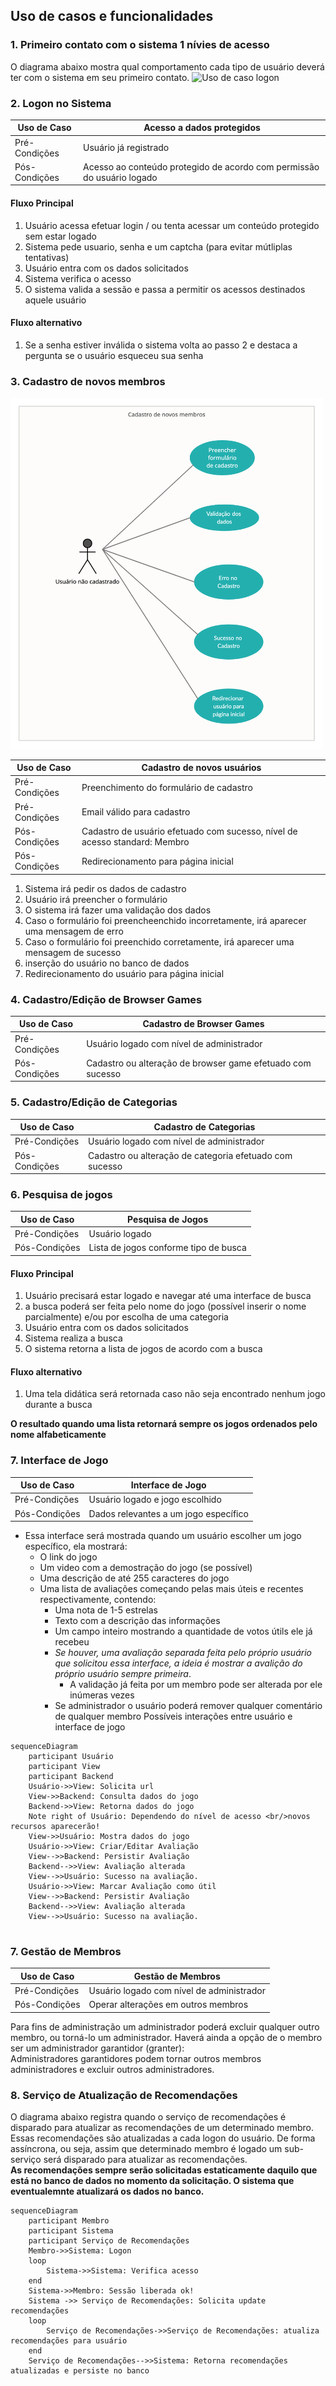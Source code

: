 ## Uso de casos e funcionalidades
### 1. Primeiro contato com o sistema 1 nívies de acesso
O diagrama abaixo mostra qual comportamento cada tipo de usuário deverá ter com o sistema em seu primeiro contato.
![Uso de caso logon](/docs/imgs/overview_acesso.png)

### 2. Logon no Sistema

Uso de Caso   | Acesso a dados protegidos
--------------|------------
Pré-Condições  | Usuário já registrado
Pós-Condições  | Acesso ao conteúdo protegido de acordo com permissão do usuário logado

#### Fluxo Principal 
1. Usuário acessa efetuar login / ou tenta acessar um conteúdo protegido sem estar logado
2. Sistema pede usuario, senha e um captcha (para evitar mútliplas tentativas)
3. Usuário entra com os dados solicitados
4. Sistema verifica o acesso
5. O sistema valida a sessão e passa a permitir os acessos destinados aquele usuário

#### Fluxo alternativo
1. Se a senha estiver inválida o sistema volta ao passo 2 e destaca a pergunta se o usuário esqueceu sua senha

### 3. Cadastro de novos membros

<img width="500" src="/docs/imgs/cadastro.png" />

Uso de Caso   | Cadastro de novos usuários
--------------|------------
Pré-Condições  | Preenchimento do formulário de cadastro
Pré-Condições  | Email válido para cadastro
Pós-Condições  | Cadastro de usuário efetuado com sucesso, nível de acesso standard: Membro
Pós-Condições  | Redirecionamento para página inicial

1. Sistema irá pedir os dados de cadastro
2. Usuário irá preencher o formulário
3. O sistema irá fazer uma validação dos dados
4. Caso o formulário foi preencheenchido incorretamente, irá aparecer uma mensagem de erro
5. Caso o formulário foi preenchido corretamente, irá aparecer uma mensagem de sucesso
6. inserção do usuário no banco de dados
7. Redirecionamento do usuário para página inicial

### 4. Cadastro/Edição de Browser Games

Uso de Caso   | Cadastro de Browser Games
--------------|------------
Pré-Condições  | Usuário logado com nível de administrador
Pós-Condições  | Cadastro ou alteração de browser game efetuado com sucesso

### 5. Cadastro/Edição de Categorias

Uso de Caso   | Cadastro de Categorias
--------------|------------
Pré-Condições  | Usuário logado com nível de administrador
Pós-Condições  | Cadastro ou alteração de categoria efetuado com sucesso

### 6. Pesquisa de jogos

Uso de Caso   | Pesquisa de Jogos
--------------|------------
Pré-Condições  | Usuário logado
Pós-Condições  | Lista de jogos conforme tipo de busca

#### Fluxo Principal 
1. Usuário precisará estar logado e navegar até uma interface de busca
2. a busca poderá ser feita pelo nome do jogo (possível inserir o nome parcialmente) e/ou por escolha de uma categoria
3. Usuário entra com os dados solicitados
4. Sistema realiza a busca
5. O sistema retorna a lista de jogos de acordo com a busca

#### Fluxo alternativo
1. Uma tela didática será retornada caso não seja encontrado nenhum jogo durante a busca

**O resultado quando uma lista retornará sempre os jogos ordenados pelo nome alfabeticamente**

### 7. Interface de Jogo

Uso de Caso   | Interface de Jogo
--------------|------------
Pré-Condições  | Usuário logado e jogo escolhido
Pós-Condições  | Dados relevantes a um jogo específico

- Essa interface será mostrada quando um usuário escolher um jogo específico, ela mostrará:  
    - O link do jogo
    - Um video com a demostração do jogo (se possível)
    - Uma descrição de até 255 caracteres do jogo
    - Uma lista de avaliações começando pelas mais úteis e recentes respectivamente, contendo:
        - Uma nota de 1-5 estrelas
        - Texto com a descrição das informações
        - Um campo inteiro mostrando a quantidade de votos útils ele já recebeu
        - *Se houver, uma avaliação separada feita pelo próprio usuário que solicitou essa interface, a ideia é mostrar a avalição do próprio usuário sempre primeira*.
            - A validação já feita por um membro pode ser alterada por ele inúmeras vezes
        - Se administrador o usuário poderá remover qualquer comentário de qualquer membro
Possíveis interações entre usuário e interface de jogo    
```mermaid
sequenceDiagram
    participant Usuário
    participant View
    participant Backend
    Usuário->>View: Solicita url
    View->>Backend: Consulta dados do jogo
    Backend->>View: Retorna dados do jogo
    Note right of Usuário: Dependendo do nível de acesso <br/>novos recursos aparecerão!
    View->>Usuário: Mostra dados do jogo
    Usuário->>View: Criar/Editar Avaliação
    View-->>Backend: Persistir Avaliação
    Backend-->>View: Avaliação alterada
    View-->>Usuário: Sucesso na avaliação.
    Usuário->>View: Marcar Avaliação como útil
    View-->>Backend: Persistir Avaliação
    Backend-->>View: Avaliação alterada
    View-->>Usuário: Sucesso na avaliação.
   
```
### 7. Gestão de Membros

Uso de Caso   | Gestão de Membros
--------------|------------
Pré-Condições  | Usuário logado com nível de administrador
Pós-Condições  | Operar alterações em outros membros

Para fins de administração um administrador poderá excluir qualquer outro membro, ou torná-lo um administrador.
Haverá ainda a opção de o membro ser um administrador garantidor (granter):  
Administradores garantidores podem tornar outros membros administradores e excluir outros administradores.


### 8. Serviço de Atualização de Recomendações
O diagrama abaixo registra quando o serviço de recomendações é disparado para atualizar as recomendações de um determinado membro. Essas recomendações são atualizadas a cada logon do usuário. De forma assíncrona, ou seja, assim que determinado membro é logado um sub-serviço será disparado para atualizar as recomendações.  
**As recomendações sempre serão solicitadas estaticamente daquilo que está no banco de dados no momento da solicitação. O sistema que  eventualemnte atualizará os dados no banco.**
```mermaid
sequenceDiagram
    participant Membro
    participant Sistema
    participant Serviço de Recomendações
    Membro->>Sistema: Logon
    loop
        Sistema->>Sistema: Verifica acesso
    end
    Sistema->>Membro: Sessão liberada ok!
    Sistema ->> Serviço de Recomendações: Solicita update recomendações
    loop
        Serviço de Recomendações->>Serviço de Recomendações: atualiza recomendações para usuário
    end
    Serviço de Recomendações-->>Sistema: Retorna recomendações atualizadas e persiste no banco
```

